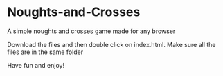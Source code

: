 # Noughts-and-Crosses
A simple noughts and crosses game made for any browser

Download the files and then double click on index.html. Make sure all the files are in the same folder

Have fun and enjoy!
